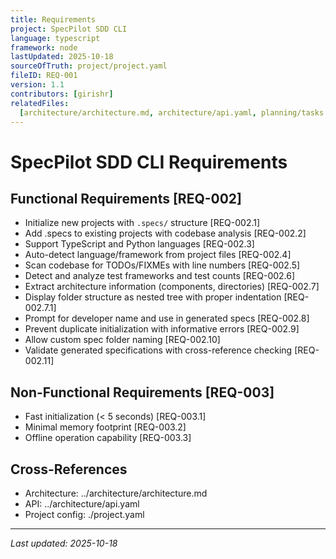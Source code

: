 ```yaml
---
title: Requirements
project: SpecPilot SDD CLI
language: typescript
framework: node
lastUpdated: 2025-10-18
sourceOfTruth: project/project.yaml
fileID: REQ-001
version: 1.1
contributors: [girishr]
relatedFiles:
  [architecture/architecture.md, architecture/api.yaml, planning/tasks.md]
---
```


# SpecPilot SDD CLI Requirements

## Functional Requirements [REQ-002]

- Initialize new projects with `.specs/` structure [REQ-002.1]
- Add .specs to existing projects with codebase analysis [REQ-002.2]
- Support TypeScript and Python languages [REQ-002.3]
- Auto-detect language/framework from project files [REQ-002.4]
- Scan codebase for TODOs/FIXMEs with line numbers [REQ-002.5]
- Detect and analyze test frameworks and test counts [REQ-002.6]
- Extract architecture information (components, directories) [REQ-002.7]
- Display folder structure as nested tree with proper indentation [REQ-002.7.1]
- Prompt for developer name and use in generated specs [REQ-002.8]
- Prevent duplicate initialization with informative errors [REQ-002.9]
- Allow custom spec folder naming [REQ-002.10]
- Validate generated specifications with cross-reference checking [REQ-002.11]

## Non-Functional Requirements [REQ-003]

- Fast initialization (< 5 seconds) [REQ-003.1]
- Minimal memory footprint [REQ-003.2]
- Offline operation capability [REQ-003.3]

## Cross-References

- Architecture: ../architecture/architecture.md
- API: ../architecture/api.yaml
- Project config: ./project.yaml

---

_Last updated: 2025-10-18_
